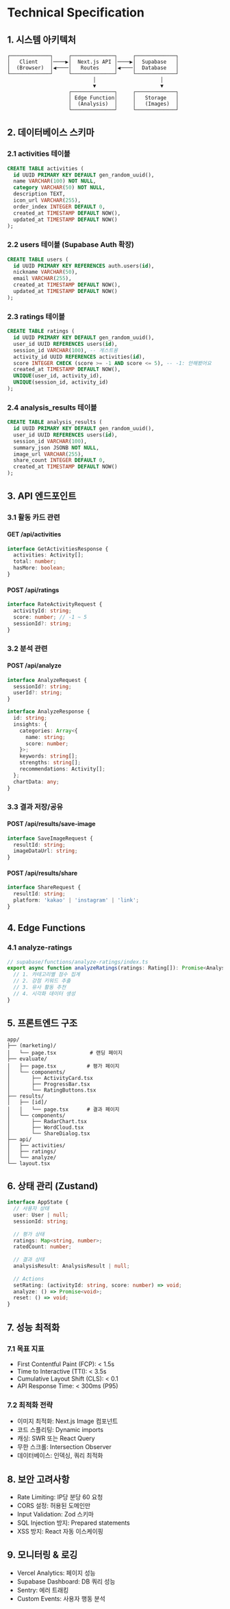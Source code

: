 # Technical Specification

## 1. 시스템 아키텍처

```
┌─────────────┐     ┌──────────────┐     ┌─────────────┐
│   Client    │────▶│  Next.js API │────▶│  Supabase   │
│  (Browser)  │◀────│   Routes     │◀────│  Database   │
└─────────────┘     └──────────────┘     └─────────────┘
                            │                     │
                            ▼                     ▼
                    ┌──────────────┐     ┌─────────────┐
                    │ Edge Function│     │   Storage   │
                    │  (Analysis)  │     │   (Images)  │
                    └──────────────┘     └─────────────┘
```

## 2. 데이터베이스 스키마

### 2.1 activities 테이블
```sql
CREATE TABLE activities (
  id UUID PRIMARY KEY DEFAULT gen_random_uuid(),
  name VARCHAR(100) NOT NULL,
  category VARCHAR(50) NOT NULL,
  description TEXT,
  icon_url VARCHAR(255),
  order_index INTEGER DEFAULT 0,
  created_at TIMESTAMP DEFAULT NOW(),
  updated_at TIMESTAMP DEFAULT NOW()
);
```

### 2.2 users 테이블 (Supabase Auth 확장)
```sql
CREATE TABLE users (
  id UUID PRIMARY KEY REFERENCES auth.users(id),
  nickname VARCHAR(50),
  email VARCHAR(255),
  created_at TIMESTAMP DEFAULT NOW(),
  updated_at TIMESTAMP DEFAULT NOW()
);
```

### 2.3 ratings 테이블
```sql
CREATE TABLE ratings (
  id UUID PRIMARY KEY DEFAULT gen_random_uuid(),
  user_id UUID REFERENCES users(id),
  session_id VARCHAR(100), -- 게스트용
  activity_id UUID REFERENCES activities(id),
  score INTEGER CHECK (score >= -1 AND score <= 5), -- -1: 안해봤어요
  created_at TIMESTAMP DEFAULT NOW(),
  UNIQUE(user_id, activity_id),
  UNIQUE(session_id, activity_id)
);
```

### 2.4 analysis_results 테이블
```sql
CREATE TABLE analysis_results (
  id UUID PRIMARY KEY DEFAULT gen_random_uuid(),
  user_id UUID REFERENCES users(id),
  session_id VARCHAR(100),
  summary_json JSONB NOT NULL,
  image_url VARCHAR(255),
  share_count INTEGER DEFAULT 0,
  created_at TIMESTAMP DEFAULT NOW()
);
```

## 3. API 엔드포인트

### 3.1 활동 카드 관련

#### GET /api/activities
```typescript
interface GetActivitiesResponse {
  activities: Activity[];
  total: number;
  hasMore: boolean;
}
```

#### POST /api/ratings
```typescript
interface RateActivityRequest {
  activityId: string;
  score: number; // -1 ~ 5
  sessionId?: string;
}
```

### 3.2 분석 관련

#### POST /api/analyze
```typescript
interface AnalyzeRequest {
  sessionId?: string;
  userId?: string;
}

interface AnalyzeResponse {
  id: string;
  insights: {
    categories: Array<{
      name: string;
      score: number;
    }>;
    keywords: string[];
    strengths: string[];
    recommendations: Activity[];
  };
  chartData: any;
}
```

### 3.3 결과 저장/공유

#### POST /api/results/save-image
```typescript
interface SaveImageRequest {
  resultId: string;
  imageDataUrl: string;
}
```

#### POST /api/results/share
```typescript
interface ShareRequest {
  resultId: string;
  platform: 'kakao' | 'instagram' | 'link';
}
```

## 4. Edge Functions

### 4.1 analyze-ratings
```typescript
// supabase/functions/analyze-ratings/index.ts
export async function analyzeRatings(ratings: Rating[]): Promise<AnalysisResult> {
  // 1. 카테고리별 점수 집계
  // 2. 강점 키워드 추출
  // 3. 유사 활동 추천
  // 4. 시각화 데이터 생성
}
```

## 5. 프론트엔드 구조

```
app/
├── (marketing)/
│   └── page.tsx           # 랜딩 페이지
├── evaluate/
│   ├── page.tsx          # 평가 페이지
│   └── components/
│       ├── ActivityCard.tsx
│       ├── ProgressBar.tsx
│       └── RatingButtons.tsx
├── results/
│   ├── [id]/
│   │   └── page.tsx      # 결과 페이지
│   └── components/
│       ├── RadarChart.tsx
│       ├── WordCloud.tsx
│       └── ShareDialog.tsx
├── api/
│   ├── activities/
│   ├── ratings/
│   └── analyze/
└── layout.tsx
```

## 6. 상태 관리 (Zustand)

```typescript
interface AppState {
  // 사용자 상태
  user: User | null;
  sessionId: string;
  
  // 평가 상태
  ratings: Map<string, number>;
  ratedCount: number;
  
  // 결과 상태
  analysisResult: AnalysisResult | null;
  
  // Actions
  setRating: (activityId: string, score: number) => void;
  analyze: () => Promise<void>;
  reset: () => void;
}
```

## 7. 성능 최적화

### 7.1 목표 지표
- First Contentful Paint (FCP): < 1.5s
- Time to Interactive (TTI): < 3.5s
- Cumulative Layout Shift (CLS): < 0.1
- API Response Time: < 300ms (P95)

### 7.2 최적화 전략
- 이미지 최적화: Next.js Image 컴포넌트
- 코드 스플리팅: Dynamic imports
- 캐싱: SWR 또는 React Query
- 무한 스크롤: Intersection Observer
- 데이터베이스: 인덱싱, 쿼리 최적화

## 8. 보안 고려사항

- Rate Limiting: IP당 분당 60 요청
- CORS 설정: 허용된 도메인만
- Input Validation: Zod 스키마
- SQL Injection 방지: Prepared statements
- XSS 방지: React 자동 이스케이핑

## 9. 모니터링 & 로깅

- Vercel Analytics: 페이지 성능
- Supabase Dashboard: DB 쿼리 성능
- Sentry: 에러 트래킹
- Custom Events: 사용자 행동 분석